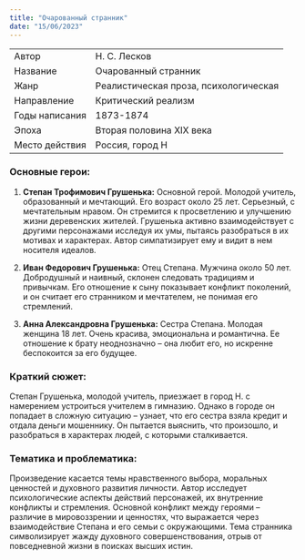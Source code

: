 ```yaml
---
title: "Очарованный странник"
date: "15/06/2023"
---
```


|                |                                       |
| -------------- | ------------------------------------- |
| Автор          | Н. С. Лесков                          |
| Название       | Очарованный странник                  |
| Жанр           | Реалистическая проза, психологическая |
| Направление    | Критический реализм                   |
| Годы написания | 1873-1874                             |
| Эпоха          | Вторая половина XIX века              |
| Место действия | Россия, город Н                       |

### Основные герои:

1. **Степан Трофимович Грушенька:** Основной герой. Молодой учитель, образованный и мечтающий. Его возраст около 25 лет. Серьезный, с мечтательным нравом. Он стремится к просветлению и улучшению жизни деревенских жителей. Грушенька активно взаимодействует с другими персонажами исследуя их умы, пытаясь разобраться в их мотивах и характерах. Автор симпатизирует ему и видит в нем носителя идеалов.

2. **Иван Федорович Грушенька:** Отец Степана. Мужчина около 50 лет. Добродушный и наивный, склонен следовать традициям и привычкам. Его отношение к сыну показывает конфликт поколений, и он считает его странником и мечтателем, не понимая его стремлений.

3. **Анна Александровна Грушенька:** Сестра Степана. Молодая женщина 18 лет. Очень красива, эмоциональна и романтична. Ее отношение к брату неоднозначно – она любит его, но искренне беспокоится за его будущее.

### Краткий сюжет:

Степан Грушенька, молодой учитель, приезжает в город Н. с намерением устроиться учителем в гимназию. Однако в городе он попадает в сложную ситуацию – узнает, что его сестра взяла кредит и отдала деньги мошеннику. Он пытается выяснить, что произошло, и разобраться в характерах людей, с которыми сталкивается.

### Тематика и проблематика:

Произведение касается темы нравственного выбора, моральных ценностей и духовного развития личности. Автор исследует психологические аспекты действий персонажей, их внутренние конфликты и стремления. Основной конфликт между героями – различие в мировоззрении и ценностях, что выражается через взаимодействие Степана и его семьи с окружающими. Тема странника символизирует жажду духовного совершенствования, отрыв от повседневной жизни в поисках высших истин.

